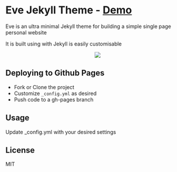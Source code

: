 # Eve Jekyll Theme - <a href="http://sergiokopplin.github.io/indigo/">Demo</a>

Eve is an ultra minimal Jekyll theme for building a simple single page personal website

It is built using with Jekyll is easily customisable

<p align="center">
    <img src="https://preview.ibb.co/ditr6J/Screen_Shot_2018_05_14_at_6_27_06_PM.png" />
</p>


## Deploying to Github Pages
- Fork or Clone the project
- Customize `_config.yml` as desired
- Push code to a gh-pages branch

## Usage

Update _config.yml with your desired settings

## License

MIT

